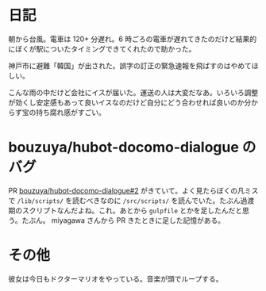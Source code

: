 # 日記

朝から台風。電車は 120+ 分遅れ。6 時ごろの電車が遅れてきたのだけど結果的にぼくが駅についたタイミングできてくれたので助かった。

神戸市に避難「韓国」が出された。誤字の訂正の緊急速報を飛ばすのはやめてほしい。

こんな雨の中だけど会社にイスが届いた。運送の人は大変だなあ。いろいろ調整が効くし安定感もあって良いイスなのだけど自分にどう合わせれば良いのか分からず宝の持ち腐れ感がすごい。

# bouzuya/hubot-docomo-dialogue のバグ

PR [bouzuya/hubot-docomo-dialogue#2](https://github.com/bouzuya/hubot-docomo-dialogue/pull/2) がきていて。よく見たらぼくの凡ミスで `/lib/scripts/` を読むべきなのに `/src/scripts/` を読んでいた。たぶん過渡期のスクリプトなんだよね。これ。あとから `gulpfile` とかを足したんだと思う。たぶん。 miyagawa さんから PR きたときに足した記憶がある。

# その他

彼女は今日もドクターマリオをやっている。音楽が頭でループする。
